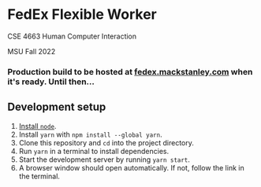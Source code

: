# FedEx Flexible Worker

CSE 4663 Human Computer Interaction

MSU Fall 2022

### Production build to be hosted at [fedex.mackstanley.com](https://fedex.mackstanley.com) when it's ready. Until then...

## Development setup

1. [Install `node`](https://nodejs.org/en/download/).
2. Install `yarn` with `npm install --global yarn`.
3. Clone this repository and `cd` into the project directory.
4. Run `yarn` in a terminal to install dependencies.
5. Start the development server by running `yarn start`.
6. A browser window should open automatically. If not, follow the link in the terminal.
